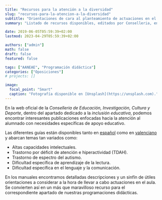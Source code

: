 ```yaml
---
title: "Recursos para la atención a la diversidad"
slug: "recursos-para-la-atencion-a-la-diversidad"
subtitle: "Orientaciones de cara al planteamiento de actuaciones en el aula"
summary: "Listado de recursos disponibles, editados por Conselleria, enfocados hacia la atención al alumnado con necesidades específicas de apoyo educativo."

date: 2019-06-05T05:59:39+02:00
lastmod: 2023-04-29T05:59:39+02:00

authors: ["admin"]
math: false
draft: false
featured: false

tags: ["AANEAE", "Programación didáctica"]
categories: ["Oposiciones"]
# projects: []

image:
  focal_point: "Smart"
  caption: "Fotografía disponible en [Unsplash](https://unsplash.com)."
---
```


En la web oficial de la *Conselleria de Educación, Investigación, Cultura y Deporte*, dentro del apartado dedicado a la *inclusión educativa*, podemos encontrar interesantes publicaciones enfocadas hacia la atención al alumnado con necesidades específicas de apoyo educativo.

Las diferentes guías están disponibles tanto en [español](http://www.ceice.gva.es/es/web/inclusioeducativa/publicaciones) como en [valenciano](http://www.ceice.gva.es/va/web/inclusioeducativa/publicaciones?platform=hootsuite) y abarcan temas tan variados como:

- Altas capacidades intelectuales.
- Trastorno por déficit de atención e hiperactividad (TDAH).
- Trastorno de espectro del autismo.
- Dificultad específica de aprendizaje de la lectura.
- Dificultad específica en el lenguaje y la comunicación.

En los manuales encontramos detalladas descripciones y un sinfín de útiles orientaciones a considerar a la hora de llevar a cabo actuaciones en el aula. Se convierten así en un más que maravilloso recurso para el correspondiente apartado de nuestras programaciones didácticas.
